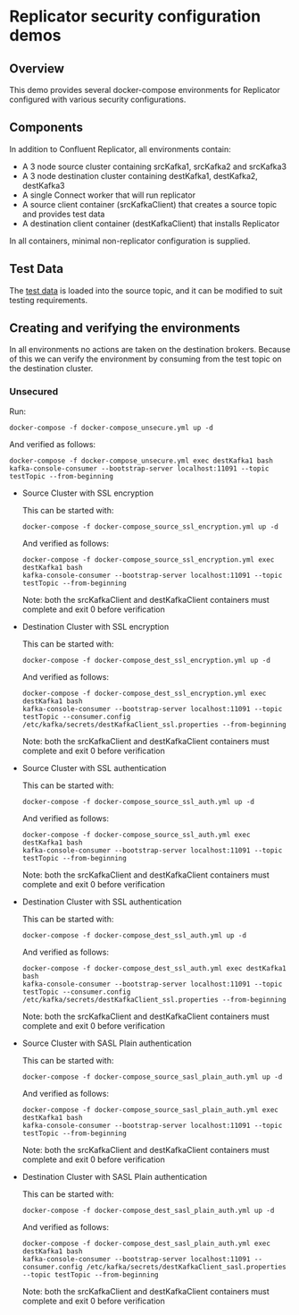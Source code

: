 # Replicator security configuration demos

## Overview

This demo provides several docker-compose environments for Replicator configured with various security configurations.

## Components

In addition to Confluent Replicator, all environments contain:

* A 3 node source cluster containing srcKafka1, srcKafka2 and srcKafka3
* A 3 node destination cluster containing destKafka1, destKafka2, destKafka3
* A single Connect worker that will run replicator
* A source client container (srcKafkaClient) that creates a source topic and provides test data
* A destination client container (destKafkaClient) that installs Replicator

In all containers, minimal non-replicator configuration is supplied.

## Test Data

The [test data](testData/testData.txt) is loaded into the source topic, and it can be modified to suit testing requirements.

## Creating and verifying the environments

In all environments no actions are taken on the destination brokers. Because of this we can verify the environment by consuming from the test topic on the destination cluster.

### Unsecured

Run:
  ```
  docker-compose -f docker-compose_unsecure.yml up -d
  ```
  
  And verified as follows:
  ```
  docker-compose -f docker-compose_unsecure.yml exec destKafka1 bash
  kafka-console-consumer --bootstrap-server localhost:11091 --topic testTopic --from-beginning
  ```

* Source Cluster with SSL encryption

  This can be started with:
  ```
  docker-compose -f docker-compose_source_ssl_encryption.yml up -d
  ```
  
  And verified as follows:
  ```
  docker-compose -f docker-compose_source_ssl_encryption.yml exec destKafka1 bash
  kafka-console-consumer --bootstrap-server localhost:11091 --topic testTopic --from-beginning
  ```
  
  Note: both the srcKafkaClient and destKafkaClient containers must complete and exit 0 before verification  
  
* Destination Cluster with SSL encryption

  This can be started with:
  ```
  docker-compose -f docker-compose_dest_ssl_encryption.yml up -d
  ```
  
  And verified as follows:
  ```
  docker-compose -f docker-compose_dest_ssl_encryption.yml exec destKafka1 bash
  kafka-console-consumer --bootstrap-server localhost:11091 --topic testTopic --consumer.config /etc/kafka/secrets/destKafkaClient_ssl.properties --from-beginning
  ```
  
  Note: both the srcKafkaClient and destKafkaClient containers must complete and exit 0 before verification 

* Source Cluster with SSL authentication

  This can be started with:
  ```
  docker-compose -f docker-compose_source_ssl_auth.yml up -d
  ```
  
  And verified as follows:
  ```
  docker-compose -f docker-compose_source_ssl_auth.yml exec destKafka1 bash
  kafka-console-consumer --bootstrap-server localhost:11091 --topic testTopic --from-beginning
  ```
  
  Note: both the srcKafkaClient and destKafkaClient containers must complete and exit 0 before verification 

* Destination Cluster with SSL authentication

  This can be started with:
  ```
  docker-compose -f docker-compose_dest_ssl_auth.yml up -d
  ```
  
  And verified as follows:
  ```
  docker-compose -f docker-compose_dest_ssl_auth.yml exec destKafka1 bash
  kafka-console-consumer --bootstrap-server localhost:11091 --topic testTopic --consumer.config /etc/kafka/secrets/destKafkaClient_ssl.properties --from-beginning
  ```
  
  Note: both the srcKafkaClient and destKafkaClient containers must complete and exit 0 before verification 

* Source Cluster with SASL Plain authentication

  This can be started with:
  ```
  docker-compose -f docker-compose_source_sasl_plain_auth.yml up -d
  ```
  
  And verified as follows:
  ```
  docker-compose -f docker-compose_source_sasl_plain_auth.yml exec destKafka1 bash
  kafka-console-consumer --bootstrap-server localhost:11091 --topic testTopic --from-beginning
  ```
  
  Note: both the srcKafkaClient and destKafkaClient containers must complete and exit 0 before verification 

* Destination Cluster with SASL Plain authentication

  This can be started with:
  ```
  docker-compose -f docker-compose_dest_sasl_plain_auth.yml up -d
  ```
  
  And verified as follows:
  ```
  docker-compose -f docker-compose_dest_sasl_plain_auth.yml exec destKafka1 bash
  kafka-console-consumer --bootstrap-server localhost:11091 --consumer.config /etc/kafka/secrets/destKafkaClient_sasl.properties --topic testTopic --from-beginning
  ```
  
  Note: both the srcKafkaClient and destKafkaClient containers must complete and exit 0 before verification 
